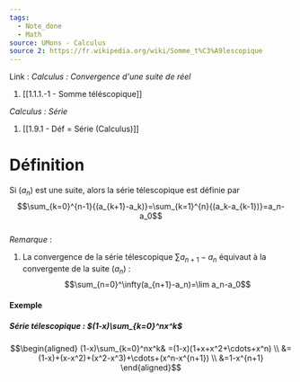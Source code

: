 ```yaml
---
tags:
  - Note_done
  - Math
source: UMons - Calculus
source 2: https://fr.wikipedia.org/wiki/Somme_t%C3%A9lescopique
---
```


Link :
_Calculus : Convergence d'une suite de réel_
1. [[1.1.1.-1 - Somme téléscopique]]

_Calculus : Série_
1. [[1.9.1 - Déf = Série (Calculus)]]

# Définition
Si $(a_n)$ est une suite, alors la série télescopique est définie par $$\sum_{k=0}^{n-1}{(a_{k+1}-a_k)}=\sum_{k=1}^{n}{(a_k-a_{k-1})}=a_n-a_0$$
\
_Remarque_ :
1. La convergence de la série télescopique $\sum{a_{n+1}-a_{n}}$ équivaut à la convergente de la suite $(a_n)$ : $$\sum_{n=0}^\infty(a_{n+1}-a_n)=\lim a_n-a_0$$
#### Exemple
##### Série télescopique : $(1-x)\sum_{k=0}^nx^k$ 
$$\begin{aligned}
(1-x)\sum_{k=0}^nx^k& =(1-x)(1+x+x^2+\cdots+x^n)  \\
&=(1-x)+(x-x^2)+(x^2-x^3)+\cdots+(x^n-x^{n+1}) \\
&=1-x^{n+1}
\end{aligned}$$
